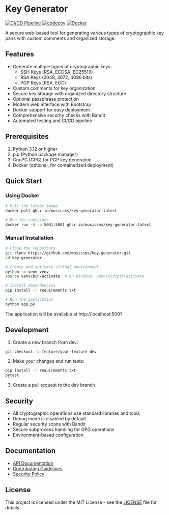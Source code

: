 # Key Generator

[![CI/CD Pipeline](https://github.com/musicsms/key-generator/actions/workflows/ci-cd.yml/badge.svg?branch=dev)](https://github.com/musicsms/key-generator/actions/workflows/ci-cd.yml)
[![codecov](https://codecov.io/gh/musicsms/key-generator/branch/dev/graph/badge.svg)](https://codecov.io/gh/musicsms/key-generator)
[![Docker](https://img.shields.io/badge/docker-%230db7ed.svg?style=for-the-badge&logo=docker&logoColor=white)](https://github.com/musicsms/key-generator/pkgs/container/key-generator)

A secure web-based tool for generating various types of cryptographic key pairs with custom comments and organized storage.

## Features

- Generate multiple types of cryptographic keys:
  - SSH Keys (RSA, ECDSA, ED25519)
  - RSA Keys (2048, 3072, 4096 bits)
  - PGP Keys (RSA, ECC)
- Custom comments for key organization
- Secure key storage with organized directory structure
- Optional passphrase protection
- Modern web interface with Bootstrap
- Docker support for easy deployment
- Comprehensive security checks with Bandit
- Automated testing and CI/CD pipeline

## Prerequisites

1. Python 3.12 or higher
2. pip (Python package manager)
3. GnuPG (GPG) for PGP key generation
4. Docker (optional, for containerized deployment)

## Quick Start

### Using Docker

```bash
# Pull the latest image
docker pull ghcr.io/musicsms/key-generator:latest

# Run the container
docker run -d -p 5001:5001 ghcr.io/musicsms/key-generator:latest
```

### Manual Installation

```bash
# Clone the repository
git clone https://github.com/musicsms/key-generator.git
cd key-generator

# Create and activate virtual environment
python -m venv venv
source venv/bin/activate  # On Windows: venv\Scripts\activate

# Install dependencies
pip install -r requirements.txt

# Run the application
python app.py
```

The application will be available at http://localhost:5001

## Development

1. Create a new branch from dev:
```bash
git checkout -b feature/your-feature dev
```

2. Make your changes and run tests:
```bash
pip install -r requirements.txt
pytest
```

3. Create a pull request to the dev branch

## Security

- All cryptographic operations use standard libraries and tools
- Debug mode is disabled by default
- Regular security scans with Bandit
- Secure subprocess handling for GPG operations
- Environment-based configuration

## Documentation

- [API Documentation](API.md)
- [Contributing Guidelines](CONTRIBUTING.md)
- [Security Policy](SECURITY.md)

## License

This project is licensed under the MIT License - see the [LICENSE](LICENSE) file for details
